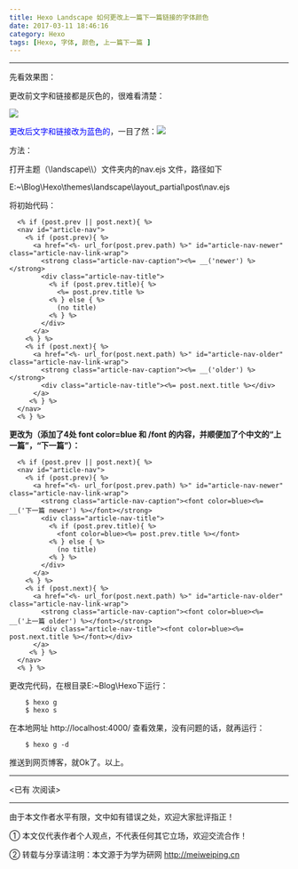 ```yaml
---
title: Hexo Landscape 如何更改上一篇下一篇链接的字体颜色
date: 2017-03-11 18:46:16
category: Hexo
tags: [Hexo, 字体, 颜色, 上一篇下一篇 ]
---
```


---


先看效果图：

更改前文字和链接都是灰色的，很难看清楚： 

<!-- more -->

<img src="http://p1.bqimg.com/567571/83987dbe4767800c.png">

<font color=blue>更改后文字和链接改为蓝色的</font>，一目了然：<img src="http://p1.bpimg.com/567571/f8824c9adaa1ff40.png">

方法：

打开主题（\landscape\\\\）文件夹内的nav.ejs 文件，路径如下

E:\~\Blog\Hexo\themes\landscape\layout\_partial\post\nav.ejs

将初始代码：

      <% if (post.prev || post.next){ %>
      <nav id="article-nav">
        <% if (post.prev){ %>
          <a href="<%- url_for(post.prev.path) %>" id="article-nav-newer" class="article-nav-link-wrap">
            <strong class="article-nav-caption"><%= __('newer') %></strong>
            <div class="article-nav-title">
              <% if (post.prev.title){ %>
                <%= post.prev.title %>
              <% } else { %>
                (no title)
              <% } %>
            </div>
          </a>
        <% } %>
        <% if (post.next){ %>
          <a href="<%- url_for(post.next.path) %>" id="article-nav-older" class="article-nav-link-wrap">
            <strong class="article-nav-caption"><%= __('older') %></strong>
            <div class="article-nav-title"><%= post.next.title %></div>
          </a>
         <% } %>
      </nav>
      <% } %>

**更改为（添加了4处 font color=blue 和 /font 的内容，并顺便加了个中文的“上一篇”，“下一篇”）：**

      <% if (post.prev || post.next){ %>
      <nav id="article-nav">
        <% if (post.prev){ %>
          <a href="<%- url_for(post.prev.path) %>" id="article-nav-newer" class="article-nav-link-wrap">
            <strong class="article-nav-caption"><font color=blue><%= __('下一篇 newer') %></font></strong>
            <div class="article-nav-title">
              <% if (post.prev.title){ %>
                <font color=blue><%= post.prev.title %></font>
              <% } else { %>
                (no title)
              <% } %>
            </div>
          </a>
        <% } %>
        <% if (post.next){ %>
          <a href="<%- url_for(post.next.path) %>" id="article-nav-older" class="article-nav-link-wrap">
            <strong class="article-nav-caption"><font color=blue><%= __('上一篇 older') %></font></strong>
            <div class="article-nav-title"><font color=blue><%= post.next.title %></font></div>
          </a>
         <% } %>
      </nav>
      <% } %>


更改完代码，在根目录E:\~Blog\Hexo下运行：

        $ hexo g
		$ hexo s

在本地网址 http://localhost:4000/ 查看效果，没有问题的话，就再运行：

        $ hexo g -d

推送到网页博客，就Ok了。以上。







---

<span id="busuanzi_container_page_pv">
<已有 <span id="busuanzi_value_page_pv"></span> 次阅读>
</span>

---


由于本文作者水平有限，文中如有错误之处，欢迎大家批评指正！

① 本文仅代表作者个人观点，不代表任何其它立场，欢迎交流合作！

② 转载与分享请注明：本文源于为学为研网 http://meiweiping.cn